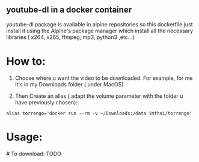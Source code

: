 ## youtube-dl in a docker container

youtube-dl package is available in alpine repositories so this dockerfile just install it using the Alpine's package manager which install all the necessary libraries ( x264, x265, ffmpeg, mp3, python3 ,etc...)

# How to:
1. Choose where u want the video to be downloaded.
For example, for me it's in my Downloads folder ( under MacOS)

2. Then Create an alias ( adapt the volume parameter with the folder u have previously chosen):

`alias torrengo='docker run --rm -v ~/Downloads:/data imthai/torrengo'`

# Usage:
\# To download:
TODO

